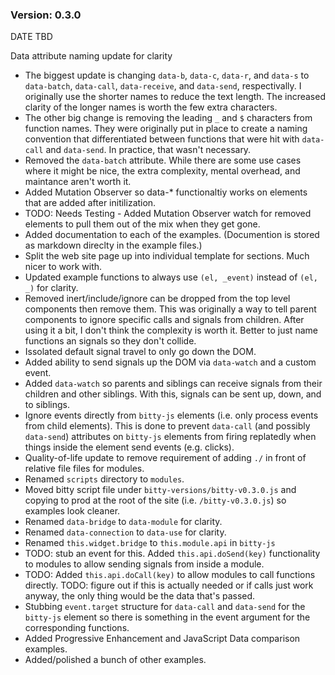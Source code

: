 
  <h3>Version: 0.3.0</h3>
  <p>DATE TBD</p>

  <p>Data attribute naming update for clarity</p>
  <ul> 
    <li>
      The biggest update is changing <code>data-b</code>, <code>data-c</code>,
      <code>data-r</code>, and <code>data-s</code> to <code>data-batch</code>, 
      <code>data-call</code>, <code>data-receive</code>, and <code>data-send</code>,
      respectivally. I originally use the shorter names to reduce the text
      length. The increased clarity of the longer names is worth the
      few extra characters.
    </li>
    <li>
      The other big change is removing the leading <code>_</code> and
      <code>$</code> characters from function names. They were originally 
      put in place to create a naming convention that differentiated
      between functions that were hit with <code>data-call</code>
      and <code>data-send</code>. In practice, that wasn't necessary.
    </li>
    <li>
      Removed the <code>data-batch</code> attribute. While there are some use 
      cases where it might be nice, the extra complexity, mental overhead, and maintance 
      aren't worth it.
    </li>
    <li>
      Added Mutation Observer so data-* functionaltiy works
      on elements that are added after initilization.
    </li>
    <li>
      TODO: Needs Testing - Added Mutation Observer watch for
      removed elements to pull them out of the mix when
      they get gone.
    <li>
      Added documentation to each of the examples. (Documention is 
      stored as markdown direclty in the example files.)
    </li>
    <li>
      Split the web site page up into individual template for sections. Much
      nicer to work with.
    </li>
    <li>
      Updated example functions to always use <code>(el, _event)</code> instead
      of <code>(el, _)</code> for clarity. 
    </li>
    <li>
      Removed inert/include/ignore can be dropped from the top level
      components then remove them. This was originally a way to tell 
      parent components to ignore specific calls and signals from children. 
      After using it a bit, I don't think the complexity is worth it. 
      Better to just name functions an signals so they don't collide.
    </li>
    <li>
      Issolated default signal travel to only go down the DOM. 
    </li>
    <li>
      Added ability to send signals up the DOM via <code>data-watch</code>
      and a custom event.
    </li>
    <li>
      Added <code>data-watch</code> so parents and siblings
      can receive signals from their children and other
      siblings. With this, signals can be sent up, down, and
      to siblings.
    </li>
    <li>
      Ignore events directly from <code>bitty-js</code>
      elements (i.e. only process events from child elements).
      This is done to prevent <code>data-call</code> (and
      possibly <code>data-send</code>) attributes on 
      <code>bitty-js</code> elements from firing replatedly
      when things inside the element send events (e.g. clicks).
    </li>
    <li> 
      Quality-of-life update to remove requirement of
      adding <code>./</code> in front of relative
      file files for modules. 
    </li>
    <li>
      Renamed <code>scripts</code> directory to
      <code>modules</code>.
    </li>
    <li>
      Moved bitty script file under <code>bitty-versions/bitty-v0.3.0.js</code>
      and copying to prod at the root of the site (i.e. <code>/bitty-v0.3.0.js</code>)
      so examples look cleaner. 
    </li>
    <li>
      Renamed <code>data-bridge</code> to <code>data-module</code> 
      for clarity.
    </li>
    <li>
      Renamed <code>data-connection</code> to <code>data-use</code> 
      for clarity.
    </li>
    <li>
      Renamed <code>this.widget.bridge</code> to <code>this.module.api</code>
      in <code>bitty-js</code>
    </li>
    <li>
      TODO: stub an event for this.
      Added <code>this.api.doSend(key)</code> functionality to modules to
      allow sending signals from inside a module. 
    </li>
    <li>
      TODO: Added <code>this.api.doCall(key)</code> to allow modules
      to call functions directly. 
      TODO: figure out if this is actually needed or if calls just
      work anyway, the only thing would be the data that's passed. 
    </li>
    <li>
      Stubbing <code>event.target</code> structure for <code>data-call</code>
      and <code>data-send</code> for the <code>bitty-js</code> element so
      there is something in the event argument for the corresponding
      functions.
    </li>
    <li>
      Added Progressive Enhancement and JavaScript Data comparison examples.
    </li>
    <li>
      Added/polished a bunch of other examples.
    </li>
  </ul>
